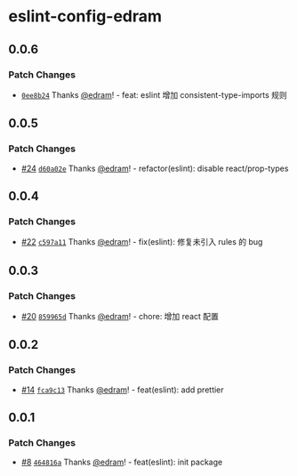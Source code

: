 # eslint-config-edram

## 0.0.6

### Patch Changes

- [`0ee8b24`](https://github.com/edram/packages/commit/0ee8b24493492a6cbbd108855c0944129762bc7a) Thanks [@edram](https://github.com/edram)! - feat: eslint 增加 consistent-type-imports 规则

## 0.0.5

### Patch Changes

- [#24](https://github.com/edram/packages/pull/24) [`d60a02e`](https://github.com/edram/packages/commit/d60a02e5c16d1299e78b500f57d468330b7a7b3f) Thanks [@edram](https://github.com/edram)! - refactor(eslint): disable react/prop-types

## 0.0.4

### Patch Changes

- [#22](https://github.com/edram/packages/pull/22) [`c597a11`](https://github.com/edram/packages/commit/c597a1124d6b08ab9f8f847e3cea38853d5fd156) Thanks [@edram](https://github.com/edram)! - fix(eslint): 修复未引入 rules 的 bug

## 0.0.3

### Patch Changes

- [#20](https://github.com/edram/packages/pull/20) [`859965d`](https://github.com/edram/packages/commit/859965db68f765ac8525050e3c004376cd8dc306) Thanks [@edram](https://github.com/edram)! - chore: 增加 react 配置

## 0.0.2

### Patch Changes

- [#14](https://github.com/edram/packages/pull/14) [`fca9c13`](https://github.com/edram/packages/commit/fca9c13b4c4bfc3f84b58a4892bc948605cc132a) Thanks [@edram](https://github.com/edram)! - feat(eslint): add prettier

## 0.0.1

### Patch Changes

- [#8](https://github.com/edram/packages/pull/8) [`464816a`](https://github.com/edram/packages/commit/464816af28b085198ebfb1ec172b9206fa09c189) Thanks [@edram](https://github.com/edram)! - feat(eslint): init package
